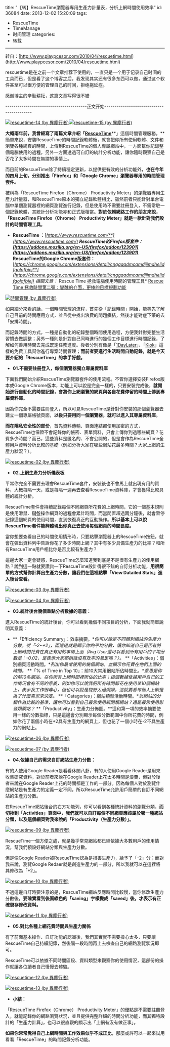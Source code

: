 title: "【转】RescueTime瀏覽器專用生產力計量表，分析上網時間使用效率"
id: 36084
date: 2013-12-02 15:20:09
tags: 
- RescueTime
- TimeManage
- 时间管理
categories: 
- 转载
---

转自：[http://www.playpcesor.com/2010/04/rescuetime.html](http://www.playpcesor.com/2010/04/rescuetime.html)

rescuetime是在之前一个文章推荐下使用的，一直只是一个用于记录自己时间的工具而已，但是看了这个博客之后，我发现其实还有很多东西可以做，通过这个软件甚至可以很方便的管理自己的时间，拒绝拖延症。

感谢博主的辛勤耕耘，这篇文章写得很不错

----------------------------------------正文开始------------------------------------------

[![rescuetime-14 (by 異塵行者)](http://farm5.static.flickr.com/4059/4539788347_ce15aafd35_m.jpg "rescuetime-14 (by 異塵行者)")](http://www.flickr.com/photos/esorhjy/4539788347/)[![rescuetime-15 (by 異塵行者)](http://farm5.static.flickr.com/4029/4539788379_4c9a45352a_m.jpg "rescuetime-15 (by 異塵行者)")](http://www.flickr.com/photos/esorhjy/4539788379/)

**大概兩年前，我曾經寫了兩篇文章介紹「**[**RescueTime**](http://playpcesor.blogspot.com/2008/01/rescuetime.html)**」這個時間管理服務。**簡單來說，安裝RescueTime的時間記錄軟體後，就會把你所有使用軟體、文件和瀏覽各種網頁的時間，上傳到RescueTime的個人專屬網站中，一方面幫你記錄整個電腦使用的過程，另外一方面透過可自訂的統計分析功能，讓你隨時觀察自己是否花了太多時間在無謂的事情上。

而目前的RescueTime除了持續穩定更新，以提供更有效的分析功能外，**也在今年的四月上旬，分別推出「Firefox」和「Google Chrome」瀏覽器專用的時間管理套件。**

被稱為「RescueTime Firefox（Chrome） Productivity Meter」的瀏覽器專用生產力計量器，和RescueTime原本的獨立紀錄軟體相比，雖然前者只能針對單台電腦中單個瀏覽器裡的網頁瀏覽進行記錄，但是使用時不需要註冊登入，不需常駐一個記錄軟體，其統計分析功能亦和正式版相當。**對於依賴網路工作的朋友來說，「RescueTime Firefox（Chrome） Productivity Meter」就是一款針對我們設計的時間管理工具**。

*   **RescueTime ：**[**https://www.rescuetime.com/**](https://www.rescuetime.com/)*   **RescueTime的Firefox版套件：[https://addons.mozilla.org/en-US/firefox/addon/123901](https://addons.mozilla.org/en-US/firefox/addon/123901)***   **RescueTime的Google Chrome版套件：**[**https://chrome.google.com/extensions/detail/cnggaadmcamdjiimdhelidfgolafbiej**](https://chrome.google.com/extensions/detail/cnggaadmcamdjiimdhelidfgolafbiej)*   相關文章：*   Rescue Time 拯救電腦使用時間的管理工具*   [Rescue Time 拯救時間第二彈：變醜的介面，更棒的目標規劃功能](http://playpcesor.blogspot.com/2008/01/rescuetime.html)  

[![時間管理 (by 異塵行者)](http://farm5.static.flickr.com/4004/4539857871_4953fcd168.jpg "時間管理 (by 異塵行者)")](http://www.flickr.com/photos/esorhjy/4539857871/)

如果細分來看的話，一個時間管理的流程，首先從「記錄時間」開始，能夠先了解自己目前的時間應用方式，並且從中找出浪費的問題癥結，然後才能對症下藥的去「安排時間」。

而記錄時間的方式，一種是自動化的紀錄整個時間使用過程，方便我針對完整生活習慣去做調整；另外一種則是針對自己同時進行的幾個工作目標進行時間記錄，了解如何善用時間去完成既定任務進度。後者分別有像是「[1DayLater](http://playpcesor.blogspot.com/2010/03/1daylater.html)」、「[Klok](http://playpcesor.blogspot.com/2008/04/klok.html)」這樣的免費工具幫你進行專案時間管理；**而前者要進行生活時間自動記錄，就是今天要介紹的「RescueTime」的拿手好戲。**

*   **01.不需要註冊登入，每個瀏覽器獨立專屬資料庫**  

下面我們開始介紹RescueTime瀏覽器套件的使用流程。不管你選擇安裝Firefox版本或Google Chrome版本，功能上可以說是完全一樣的，只要安裝完成後，**就開始進行自動化的時間記錄，會將你上網瀏覽的網頁與各自花費停留的時間上傳到專屬資料庫**。

因為你完全不需要註冊登入，所以可見RescueTime是針對你安裝的那個瀏覽器去建立一個專屬帳號頁面，**以後只要用同一個瀏覽器，就可以進入其專屬資料庫**。

**而在隱私安全性的部份**，首先資料傳輸、頁面連結都使用加密的方式，RescueTime也保證不會記錄你的帳密、表單資料，只會上傳你到過哪些網頁？花費多少時間？而已，這些資料是匿名的、不會公開的，但是會作為RescueTime全體用戶資料分析比較的基礎（例如分析大家在哪些網站花最多時間？大家上網的生產力狀況？）。

[![rescuetime-02 (by 異塵行者)](http://farm3.static.flickr.com/2718/4540422966_348ff92e6f.jpg "rescuetime-02 (by 異塵行者)")](http://www.flickr.com/photos/esorhjy/4540422966/)

*   **02.上網生產力分析儀表板**  

平常你完全不需要去理會RescueTime套件，安裝後也不會馬上就出現有用的資料，大概每隔一天，或是每隔一週再去查看RescueTime資料庫，才會獲得比較具體的統計分析。

RescueTime套件會持續記錄每個不同網頁所花費的上網時間，它的一個基本規則是使用滑鼠、鍵盤操作網頁的過程會累計時間，而當閒置超過兩分鐘後，就會暫停記錄這個網頁的使用時間，直到恢復真正的互動操作。**所以基本上可以說RescueTime套件能夠體現出你真正去使用每個網頁的時間長度。**

當你想要查看自己的時間使用情形時，只要點擊瀏覽器上的RescueTime按鈕，就會在彈出資料列中告訴你花了多少時間上網？其中有多少具備生產力的比率？和所有RescueTime用戶相比你是否比較有生產力？

這邊大家一定會疑惑，RescueTime怎麼知道我到底是不是很有生產力的使用網路？說到這一點就要讚賞一下RescueTime設計得很不錯的自訂分析功能，**用很簡單的方式幫你計算出生產力分數，讓我們在這裡點擊「View Datailed Stats」進入後台查看。**

[![rescuetime-03 (by 異塵行者)](http://farm3.static.flickr.com/2752/4539788161_3f4c3d9cc1.jpg "rescuetime-03 (by 異塵行者)")](http://www.flickr.com/photos/esorhjy/4539788161/)

[![rescuetime-04 (by 異塵行者)](http://farm3.static.flickr.com/2767/4540422980_ca7df7fa1d.jpg "rescuetime-04 (by 異塵行者)")](http://www.flickr.com/photos/esorhjy/4540422980/)

*   **03.統計後台幾個重點分析數據的意義：**  

進入RescueTime的統計後台，你可以看到幾個不同項目的分析，下面我就簡單說明其意義：

*   **「Efficiency Summary」：效率摘要。**你可以設定不同類別網站的生產力分數，從「-2~+2」，而這邊就是顯示你的平均分數，讓你知道自己是否有將上網時間花費在真正有用的事情上面（Avg User還可以看到所有用戶的平均分數是：-0.02，是表示大家都稍微沒有效率的意思嗎？）。*   **「Activities」：個別網頁活動時間。**列出你最常使用的幾個網站，並顯示你花費在他們上面的時間。*   **「% of Time in Top 10」：前10大常用網站所佔時間比。**意思是你的前10名網站，在你所有上網時間裡所佔的比率；這個數據依據用戶自己的工作情況會有不同的意義，例如你可以說我把所有時間都花在使用某10個網站上，表示我工作很專心，但也可以說是視野太過侷限，這就要看每個人上網是為了什麼需求來決定。*   **「Catagories」：網站類型活動時間。**以網站的分類作為比較的基準，讓你可以看到自己最常使用新聞類網站？還是最常使用影音類網站？*   **「Productivity」：生產力分佈圖。**這和第一項的效率摘要使用一樣的分數指標，只是這邊會分別顯示每個分數範圍中你所花費的時間，例如你花了兩個小時在+2具有生產力的網頁上，但也花了一個小時在-2不具生產力的網站上。  

[![rescuetime-06 (by 異塵行者)](http://farm5.static.flickr.com/4018/4539788231_df9ebc1a03.jpg "rescuetime-06 (by 異塵行者)")](http://www.flickr.com/photos/esorhjy/4539788231/)

[![rescuetime-07 (by 異塵行者)](http://farm5.static.flickr.com/4007/4540423032_38a4bddca4.jpg "rescuetime-07 (by 異塵行者)")](http://www.flickr.com/photos/esorhjy/4540423032/)

*   **04.依據自己的需求自訂網站生產力分數：**  

有的人使用Google Reader是看看休閒八卦，有的人使用Google Reader是用來收集研究資料，對於前者來說在Google Reader上花太多時間是浪費，但對於後者來說在Google Reader上花的時間都是工作的一部分。因為每個人對於瀏覽什麼網站是有生產力的定義一定不同，所以RescueTime允許用戶簡單的自訂不同網站的生產力分數。

在RescueTime網站後台的右方功能列，你可以看到各種統計資料的瀏覽分類，**而切換到「Activities」頁面中，我們就可以自訂每個不同網頁應該屬於哪一種網站分類，以及這個網頁對我來說的「Productivity（生產力分數）」。**

[![rescuetime-09 (by 異塵行者)](http://farm5.static.flickr.com/4069/4539788265_1f9fc697ae.jpg "rescuetime-09 (by 異塵行者)")](http://www.flickr.com/photos/esorhjy/4539788265/)

RescueTime一個方便之處，就是幾乎常見網站都已經依據大多數用戶的使用情況，幫我們預設好網站分類與生產力分數。

但是像Google Reader被RescueTime認為是損害生產力，給予了「-2」分；而對我來說，瀏覽Google Redaer就是創造生產力的一部分，所以我就可以在這裡將其修改為「+2」。

[![rescuetime-10 (by 異塵行者)](http://farm5.static.flickr.com/4013/4540423104_5b160f602c.jpg "rescuetime-10 (by 異塵行者)")](http://www.flickr.com/photos/esorhjy/4540423104/)

不過這邊自訂時要注意的是，RescueTime網站反應時間比較慢，當你修改生產力分數後，**要確實看到後面綠色的「saving」字樣變成「saved」後，才表示有正確儲存修改資料。**

[![rescuetime-11 (by 異塵行者)](http://farm5.static.flickr.com/4037/4539788311_1f4af6a758.jpg "rescuetime-11 (by 異塵行者)")](http://www.flickr.com/photos/esorhjy/4539788311/)

*   **05.對比各種上網花費時間與生產力關係**  

有了前面基本操作、自訂功能的認識後，我們其實就不需要操心太多，只要讓RescueTime自己持續記錄，然後隔一段時間再上去檢查自己的網路瀏覽狀況即可。

RescueTime可以依據不同時間區段、資料類型來觀察你的使用情況，這部份的操作就讓各位讀者自己慢慢去體驗。

[![rescuetime-12 (by 異塵行者)](http://farm5.static.flickr.com/4034/4540423142_8f54cd3ddb.jpg "rescuetime-12 (by 異塵行者)")](http://www.flickr.com/photos/esorhjy/4540423142/)

[![rescuetime-13 (by 異塵行者)](http://farm5.static.flickr.com/4018/4540423162_4c53e11940.jpg "rescuetime-13 (by 異塵行者)")](http://www.flickr.com/photos/esorhjy/4540423162/)

*   **小結：**  

「RescueTime Firefox（Chrome） Productivity Meter」的優點是不需要註冊登入，就能記錄你的網路瀏覽狀況，並且提供完整詳細的時間分析功能，而其獨特設計的「生產力計算」，也可以很直觀的顯示出「上網有沒有做正事」。

**如果你常常覺得自己上網時間與工作效果似乎不成正比**，那麼或許可以一起來試用看看「RescueTime」的時間記錄分析功能。